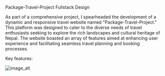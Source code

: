 Package-Travel-Project
Fullstack Design

As part of a comprehensive project, I spearheaded the development of a dynamic and responsive travel website named "Package-Travel-Project." This platform was designed to cater to the diverse needs of travel enthusiasts seeking to explore the rich landscapes and cultural heritage of Nepal. The website boasted an array of features aimed at enhancing user experience and facilitating seamless travel planning and booking processes.

Key features:

![image_alt](https://github.com/Chaudharysanju/Package-Travel-Project/tree/ff5fb3ba84737db6ffb87395156719d3ffb1feef/screenshot)
